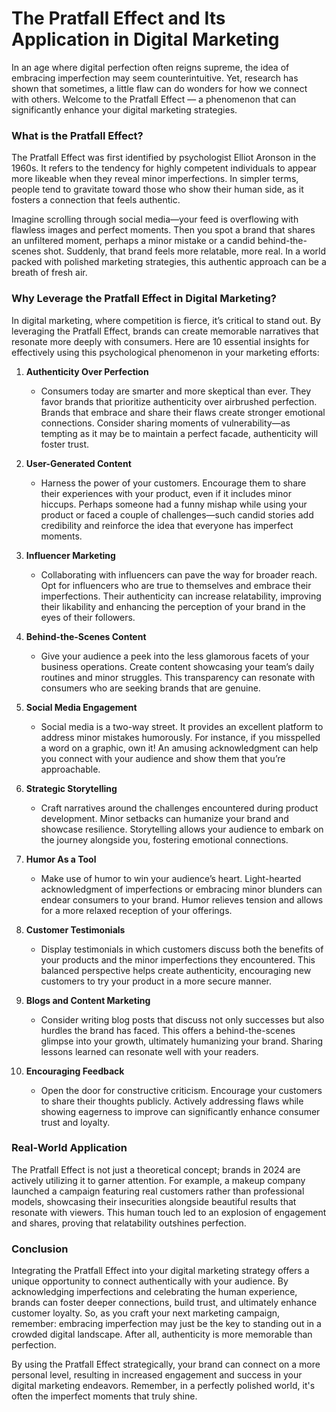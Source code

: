 # The Pratfall Effect and Its Application in Digital Marketing

In an age where digital perfection often reigns supreme, the idea of embracing imperfection may seem counterintuitive. Yet, research has shown that sometimes, a little flaw can do wonders for how we connect with others. Welcome to the Pratfall Effect — a phenomenon that can significantly enhance your digital marketing strategies.

### What is the Pratfall Effect?

The Pratfall Effect was first identified by psychologist Elliot Aronson in the 1960s. It refers to the tendency for highly competent individuals to appear more likeable when they reveal minor imperfections. In simpler terms, people tend to gravitate toward those who show their human side, as it fosters a connection that feels authentic. 

Imagine scrolling through social media—your feed is overflowing with flawless images and perfect moments. Then you spot a brand that shares an unfiltered moment, perhaps a minor mistake or a candid behind-the-scenes shot. Suddenly, that brand feels more relatable, more real. In a world packed with polished marketing strategies, this authentic approach can be a breath of fresh air.

### Why Leverage the Pratfall Effect in Digital Marketing?

In digital marketing, where competition is fierce, it’s critical to stand out. By leveraging the Pratfall Effect, brands can create memorable narratives that resonate more deeply with consumers. Here are 10 essential insights for effectively using this psychological phenomenon in your marketing efforts:

1. **Authenticity Over Perfection**
   - Consumers today are smarter and more skeptical than ever. They favor brands that prioritize authenticity over airbrushed perfection. Brands that embrace and share their flaws create stronger emotional connections. Consider sharing moments of vulnerability—as tempting as it may be to maintain a perfect facade, authenticity will foster trust.

2. **User-Generated Content**
   - Harness the power of your customers. Encourage them to share their experiences with your product, even if it includes minor hiccups. Perhaps someone had a funny mishap while using your product or faced a couple of challenges—such candid stories add credibility and reinforce the idea that everyone has imperfect moments.

3. **Influencer Marketing**
   - Collaborating with influencers can pave the way for broader reach. Opt for influencers who are true to themselves and embrace their imperfections. Their authenticity can increase relatability, improving their likability and enhancing the perception of your brand in the eyes of their followers.

4. **Behind-the-Scenes Content**
   - Give your audience a peek into the less glamorous facets of your business operations. Create content showcasing your team’s daily routines and minor struggles. This transparency can resonate with consumers who are seeking brands that are genuine.

5. **Social Media Engagement**
   - Social media is a two-way street. It provides an excellent platform to address minor mistakes humorously. For instance, if you misspelled a word on a graphic, own it! An amusing acknowledgment can help you connect with your audience and show them that you’re approachable.

6. **Strategic Storytelling**
   - Craft narratives around the challenges encountered during product development. Minor setbacks can humanize your brand and showcase resilience. Storytelling allows your audience to embark on the journey alongside you, fostering emotional connections.

7. **Humor As a Tool**
   - Make use of humor to win your audience’s heart. Light-hearted acknowledgment of imperfections or embracing minor blunders can endear consumers to your brand. Humor relieves tension and allows for a more relaxed reception of your offerings.

8. **Customer Testimonials**
   - Display testimonials in which customers discuss both the benefits of your products and the minor imperfections they encountered. This balanced perspective helps create authenticity, encouraging new customers to try your product in a more secure manner.

9. **Blogs and Content Marketing**
   - Consider writing blog posts that discuss not only successes but also hurdles the brand has faced. This offers a behind-the-scenes glimpse into your growth, ultimately humanizing your brand. Sharing lessons learned can resonate well with your readers.

10. **Encouraging Feedback**
    - Open the door for constructive criticism. Encourage your customers to share their thoughts publicly. Actively addressing flaws while showing eagerness to improve can significantly enhance consumer trust and loyalty.

### Real-World Application

The Pratfall Effect is not just a theoretical concept; brands in 2024 are actively utilizing it to garner attention. For example, a makeup company launched a campaign featuring real customers rather than professional models, showcasing their insecurities alongside beautiful results that resonate with viewers. This human touch led to an explosion of engagement and shares, proving that relatability outshines perfection.

### Conclusion

Integrating the Pratfall Effect into your digital marketing strategy offers a unique opportunity to connect authentically with your audience. By acknowledging imperfections and celebrating the human experience, brands can foster deeper connections, build trust, and ultimately enhance customer loyalty. So, as you craft your next marketing campaign, remember: embracing imperfection may just be the key to standing out in a crowded digital landscape. After all, authenticity is more memorable than perfection.

By using the Pratfall Effect strategically, your brand can connect on a more personal level, resulting in increased engagement and success in your digital marketing endeavors. Remember, in a perfectly polished world, it's often the imperfect moments that truly shine.